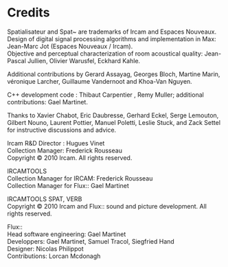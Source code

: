 # Credits
Spatialisateur and Spat~ are trademarks of Ircam and Espaces Nouveaux.  
Design of digital signal processing algorithms and implementation in Max: Jean-Marc Jot (Espaces Nouveaux / Ircam).  
Objective and perceptual characterization of room acoustical quality: Jean-Pascal Jullien, Olivier Warusfel, Eckhard Kahle.  

Additional contributions by Gerard Assayag, Georges Bloch, Martine Marin, véronique Larcher, Guillaume Vandernoot and
Khoa-Van Nguyen.

C++ development code : Thibaut Carpentier , Remy Muller; additional contributions: Gael Martinet.

Thanks to Xavier Chabot, Eric Daubresse, Gerhard Eckel, Serge Lemouton, Gilbert Nouno, Laurent Pottier, Manuel Poletti,
Leslie Stuck, and Zack Settel for instructive discussions and advice.

Ircam R&D Director : Hugues Vinet  
Collection Manager: Frederick Rousseau  
Copyright © 2010 Ircam. All rights reserved.

IRCAMTOOLS  
Collection Manager for IRCAM: Frederick Rousseau  
Collection Manager for Flux:: Gael Martinet

IRCAMTOOLS SPAT, VERB  
Copyright © 2010 Ircam and Flux:: sound and picture development. All rights reserved.


Flux::  
Head software engineering: Gael Martinet  
Developpers: Gael Martinet, Samuel Tracol, Siegfried Hand  
Designer: Nicolas Philippot  
Contributions: Lorcan Mcdonagh
